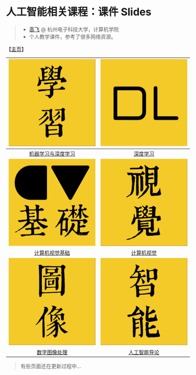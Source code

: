 # 人工智能相关课程：课件 Slides

> - [高飞](http://aiart.live) @ 杭州电子科技大学，计算机学院
> - 个人教学课件，参考了很多网络资源。

【[主页](https://aiart.live/courses/)】

|          ![mldl](imgs/mldl.jpg)          |           ![mldl](imgs/dl.jpg)           |
| :--------------------------------------: | :--------------------------------------: |
| [机器学习与深度学习](https://aiart.live/courses/mldl.html) | [深度学习](https://aiart.live/courses/dl.html) |
|          ![mldl](imgs/cvf.jpg)           |           ![mldl](imgs/cv.jpg)           |
| [计算机视觉基础](https://aiart.live/courses/cvf.html) | [计算机视觉](https://aiart.live/courses/cv.html) |
|          ![mldl](imgs/dip.jpg)           |           ![mldl](imgs/ai.jpg)           |
| [数字图像处理](https://aiart.live/courses/dip.html) | [人工智能导论](https://aiart.live/courses/i2ai.html) |


> 有些页面还在更新过程中...